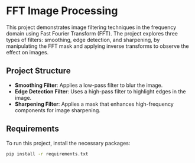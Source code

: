 # FFT Image Processing

This project demonstrates image filtering techniques in the frequency domain using Fast Fourier Transform (FFT). The project explores three types of filters: smoothing, edge detection, and sharpening, by manipulating the FFT mask and applying inverse transforms to observe the effect on images.

## Project Structure

- **Smoothing Filter**: Applies a low-pass filter to blur the image.
- **Edge Detection Filter**: Uses a high-pass filter to highlight edges in the image.
- **Sharpening Filter**: Applies a mask that enhances high-frequency components for image sharpening.

## Requirements

To run this project, install the necessary packages:
```bash
pip install -r requirements.txt
